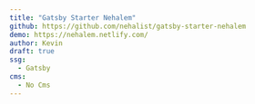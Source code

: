 ```yaml
---
title: "Gatsby Starter Nehalem"
github: https://github.com/nehalist/gatsby-starter-nehalem
demo: https://nehalem.netlify.com/
author: Kevin
draft: true
ssg:
  - Gatsby
cms:
  - No Cms
---
```

